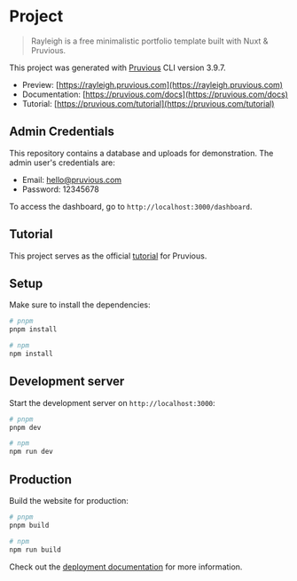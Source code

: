 # Project

> Rayleigh is a free minimalistic portfolio template built with Nuxt & Pruvious.

This project was generated with [Pruvious](https://pruvious.com) CLI version 3.9.7.

- Preview: [https://rayleigh.pruvious.com](https://rayleigh.pruvious.com)
- Documentation: [https://pruvious.com/docs](https://pruvious.com/docs)
- Tutorial: [https://pruvious.com/tutorial](https://pruvious.com/tutorial)

## Admin Credentials

This repository contains a database and uploads for demonstration. The admin user's credentials are:

-  Email: hello@pruvious.com
-  Password: 12345678

To access the dashboard, go to `http://localhost:3000/dashboard`.

## Tutorial

This project serves as the official [tutorial](https://pruvious.com/tutorial) for Pruvious.

## Setup

Make sure to install the dependencies:

```bash
# pnpm
pnpm install

# npm
npm install
```

## Development server

Start the development server on `http://localhost:3000`:

```bash
# pnpm
pnpm dev

# npm
npm run dev
```

## Production

Build the website for production:

```bash
# pnpm
pnpm build

# npm
npm run build
```

Check out the [deployment documentation](https://pruvious.com/docs/deployment) for more information.
